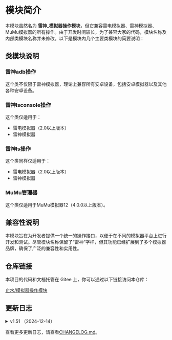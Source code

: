 # 模块简介

本模块虽然名为 **雷神_模拟器操作模块**，但它兼容雷电模拟器、雷神模拟器、MuMu模拟器的所有操作。由于开发时间较长，为了兼容大家的代码，模块名称及内部类模块名称并未修改。以下是模块内几个主要类模块的简要说明：

## 类模块说明

### 雷神adb操作
这个类不仅限于雷神模拟器，理论上兼容所有安卓设备，包括安卓模拟器以及其他各种安卓设备。

### 雷神lsconsole操作
这个类仅适用于：
- 雷电模拟器（2.0以上版本）
- 雷神模拟器

### 雷神ls操作
这个类同样仅适用于：
- 雷电模拟器（2.0以上版本）
- 雷神模拟器

### MuMu管理器
这个类仅适用于MuMu模拟器12（4.0.0以上版本）。

## 兼容性说明
本模块旨在为开发者提供一个统一的操作接口，以便于在不同的模拟器平台上进行开发和测试。尽管模块名称保留了“雷神”字样，但其功能已经扩展到了多个模拟器品牌，确保了广泛的兼容性和实用性。

## 仓库链接

本项目的代码和文档托管在 Gitee 上，你可以通过以下链接访问本仓库：

[止水/模拟器操作模块](https://gitee.com/fjcq/ZsEmuLib)

## 更新日志

<details>
<summary>v1.51 （2024-12-14）</summary>

**新增**：

- `系统_防火墙规则_添加()` 在系统防火墙中添加新的入站或出站防火墙规则。
- `系统_防火墙规则_删除()` 在系统防火墙中删除防火墙规则。

**优化**：

- `zyJson` 模块更新到 4.1.1

**修复**：

- `雷神lsconsole操作.发送文本U()` 发送的 `Unicode文本` 为问号的问题。

</details>

查看更多更新日志，请查看[CHANGELOG.md](CHANGELOG.md)。